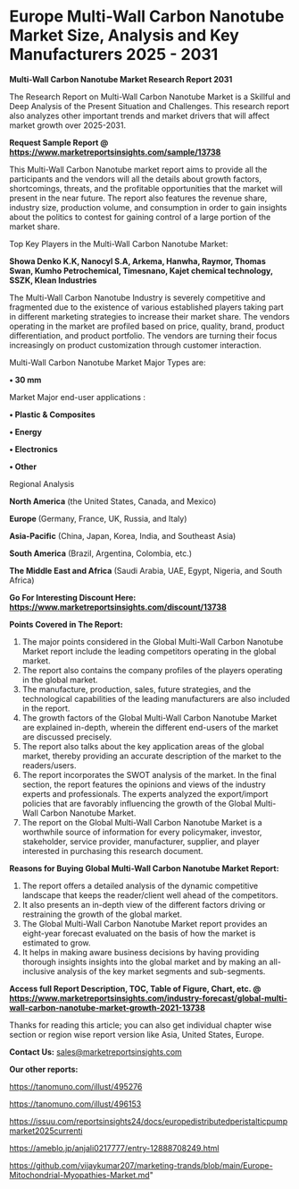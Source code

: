 # Europe Multi-Wall Carbon Nanotube Market Size, Analysis and Key Manufacturers 2025 - 2031

<strong>Multi-Wall Carbon Nanotube Market Research Report 2031</strong>

The Research Report on Multi-Wall Carbon Nanotube Market is a Skillful and Deep Analysis of the Present Situation and Challenges. This research report also analyzes other important trends and market drivers that will affect market growth over 2025-2031.

<strong>Request Sample Report @ <a href=https://www.marketreportsinsights.com/sample/13738>https://www.marketreportsinsights.com/sample/13738</a></strong>

This Multi-Wall Carbon Nanotube market report aims to provide all the participants and the vendors will all the details about growth factors, shortcomings, threats, and the profitable opportunities that the market will present in the near future. The report also features the revenue share, industry size, production volume, and consumption in order to gain insights about the politics to contest for gaining control of a large portion of the market share.

Top Key Players in the Multi-Wall Carbon Nanotube Market:

<strong>Showa Denko K.K, Nanocyl S.A, Arkema, Hanwha, Raymor, Thomas Swan, Kumho Petrochemical, Timesnano, Kajet chemical technology, SSZK, Klean Industries</strong>

The Multi-Wall Carbon Nanotube Industry is severely competitive and fragmented due to the existence of various established players taking part in different marketing strategies to increase their market share. The vendors operating in the market are profiled based on price, quality, brand, product differentiation, and product portfolio. The vendors are turning their focus increasingly on product customization through customer interaction.

Multi-Wall Carbon Nanotube Market Major Types are:

<strong>• 30 mm</strong>

Market Major end-user applications :

<strong>• Plastic & Composites

• Energy

• Electronics

• Other</strong>

Regional Analysis

</u><strong><b>North America</b></strong> (the United States, Canada, and Mexico)

<strong><b>Europe </b></strong>(Germany, France, UK, Russia, and Italy)

<strong><b>Asia-Pacific</b></strong> (China, Japan, Korea, India, and Southeast Asia)

<strong><b>South America</b></strong> (Brazil, Argentina, Colombia, etc.)

<strong><b>The Middle East and Africa</b></strong> (Saudi Arabia, UAE, Egypt, Nigeria, and South Africa)

<strong>Go For Interesting Discount Here: <a href=https://www.marketreportsinsights.com/discount/13738>https://www.marketreportsinsights.com/discount/13738</a></strong>

<strong>Points Covered in The Report:</strong>
<ol>
  <li>The major points considered in the Global Multi-Wall Carbon Nanotube Market report include the leading competitors operating in the global market.</li>
  <li>The report also contains the company profiles of the players operating in the global market.</li>
  <li>The manufacture, production, sales, future strategies, and the technological capabilities of the leading manufacturers are also included in the report.</li>
  <li>The growth factors of the Global Multi-Wall Carbon Nanotube Market are explained in-depth, wherein the different end-users of the market are discussed precisely.</li>
  <li>The report also talks about the key application areas of the global market, thereby providing an accurate description of the market to the readers/users.</li>
  <li>The report incorporates the SWOT analysis of the market. In the final section, the report features the opinions and views of the industry experts and professionals. The experts analyzed the export/import policies that are favorably influencing the growth of the Global Multi-Wall Carbon Nanotube Market.</li>
  <li>The report on the Global Multi-Wall Carbon Nanotube Market is a worthwhile source of information for every policymaker, investor, stakeholder, service provider, manufacturer, supplier, and player interested in purchasing this research document.</li>
</ol>
<strong>Reasons for Buying Global Multi-Wall Carbon Nanotube Market Report:</strong>

<ol>
  <li>The report offers a detailed analysis of the dynamic competitive landscape that keeps the reader/client well ahead of the competitors.</li>
  <li>It also presents an in-depth view of the different factors driving or restraining the growth of the global market.</li>
  <li>The Global Multi-Wall Carbon Nanotube Market report provides an eight-year forecast evaluated on the basis of how the market is estimated to grow.</li>
  <li>It helps in making aware business decisions by having providing thorough insights insights into the global market and by making an all-inclusive analysis of the key market segments and sub-segments.</li>
</ol>
<strong>Access full Report Description, TOC, Table of Figure, Chart, etc. @ <a href=https://www.marketreportsinsights.com/industry-forecast/global-multi-wall-carbon-nanotube-market-growth-2021-13738>https://www.marketreportsinsights.com/industry-forecast/global-multi-wall-carbon-nanotube-market-growth-2021-13738</a></strong>


Thanks for reading this article; you can also get individual chapter wise section or region wise report version like Asia, United States, Europe.

<strong>Contact Us:</strong>
sales@marketreportsinsights.com

<strong>Our other reports:</strong>

<a href=https://tanomuno.com/illust/495276>https://tanomuno.com/illust/495276</a>

<a href=https://tanomuno.com/illust/496153>https://tanomuno.com/illust/496153</a>

<a href=https://issuu.com/reportsinsights24/docs/europedistributedperistalticpumpmarket2025currenti>https://issuu.com/reportsinsights24/docs/europedistributedperistalticpumpmarket2025currenti</a>

<a href=https://ameblo.jp/anjali0217777/entry-12888708249.html>https://ameblo.jp/anjali0217777/entry-12888708249.html</a>

<a href=https://github.com/vijaykumar207/marketing-trands/blob/main/Europe-Mitochondrial-Myopathies-Market.md>https://github.com/vijaykumar207/marketing-trands/blob/main/Europe-Mitochondrial-Myopathies-Market.md</a>"
